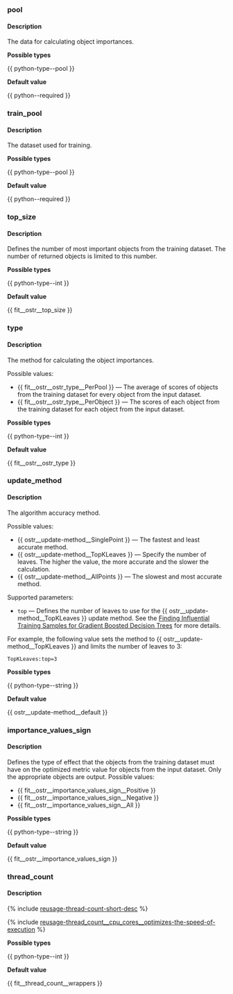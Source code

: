 ### pool

#### Description

The data for calculating object importances.

**Possible types** 

{{ python-type--pool }}

**Default value** 

{{ python--required }}


### train_pool

#### Description

The dataset used for training.

**Possible types** 

{{ python-type--pool }}

**Default value** 

{{ python--required }}


### top_size

#### Description

Defines the number of most important objects from the training dataset. The number of returned objects is limited to this number.


**Possible types** 

{{ python-type--int }}

**Default value** 

{{ fit__ostr__top_size }}


### type

#### Description

The method for calculating the object importances.

Possible values:
- {{ fit__ostr__ostr_type__PerPool }} — The average of scores of objects from the training dataset for every object from the input dataset.
- {{ fit__ostr__ostr_type__PerObject }} — The scores of each object from the training dataset for each object from the input dataset.

**Possible types** 

{{ python-type--int }}

**Default value** 

{{ fit__ostr__ostr_type }}


### update_method

#### Description
The algorithm accuracy method.

Possible values:
- {{ ostr__update-method__SinglePoint }} — The fastest and least accurate method.
- {{ ostr__update-method__TopKLeaves }} — Specify the number of leaves. The higher the value, the more accurate and the slower the calculation.
- {{ ostr__update-method__AllPoints }} — The slowest and most accurate method.

Supported parameters:
- `top` — Defines the number of leaves to use for the {{ ostr__update-method__TopKLeaves }} update method. See the [Finding Influential Training Samples for Gradient Boosted Decision Trees](https://arxiv.org/abs/1802.06640) for more details.

For example, the following value sets the method to {{ ostr__update-method__TopKLeaves }} and limits the number of leaves to 3:
```
TopKLeaves:top=3
```
**Possible types** 

{{ python-type--string }}

**Default value** 

{{ ostr__update-method__default }}


### importance_values_sign

#### Description

Defines the type of effect that the objects from the training dataset must have on the optimized metric value for objects from the input dataset. Only the appropriate objects are output.
Possible values:
- {{ fit__ostr__importance_values_sign__Positive }}
- {{ fit__ostr__importance_values_sign__Negative }}
- {{ fit__ostr__importance_values_sign__All }}

**Possible types** 

{{ python-type--string }}

**Default value** 

{{ fit__ostr__importance_values_sign }}


### thread_count

#### Description

{% include [reusage-thread-count-short-desc](thread-count-short-desc.md) %}


{% include [reusage-thread_count__cpu_cores__optimizes-the-speed-of-execution](thread_count__cpu_cores__optimizes-the-speed-of-execution.md) %}

**Possible types** 

{{ python-type--int }}

**Default value** 

{{ fit__thread_count__wrappers }}
